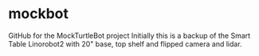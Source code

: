 # mockbot
GitHub for the MockTurtleBot project
Initially this is a backup of the Smart Table Linorobot2 with 20" base, top shelf and flipped camera and lidar.
